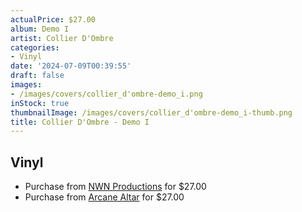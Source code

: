 ```yaml
---
actualPrice: $27.00
album: Demo I
artist: Collier D'Ombre
categories:
- Vinyl
date: '2024-07-09T00:39:55'
draft: false
images:
- /images/covers/collier_d'ombre-demo_i.png
inStock: true
thumbnailImage: /images/covers/collier_d'ombre-demo_i-thumb.png
title: Collier D'Ombre - Demo I
---
```


## Vinyl
* Purchase from [NWN Productions](http://shop.nwnprod.com/index.php?route=product/product&path=75&product_id=44061&sort=pd.name&order=ASC) for $27.00
* Purchase from [Arcane Altar](https://arcanealtar.bigcartel.com/product/collier-d-ombre-demo-i-12-lp) for $27.00
